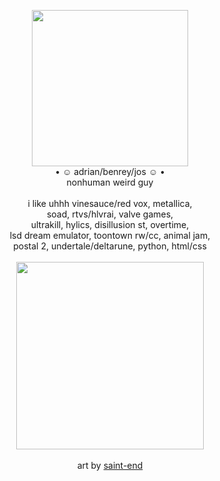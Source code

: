  <p align="center"> <img src="https://i.ibb.co/GW1nCMJ/blur-edges.png" width="250px"> <br>
 • ☺ adrian/benrey/jos ☺ • <br> nonhuman weird guy  <br>
   <br>
 i like uhhh vinesauce/red vox, metallica, <br> soad, rtvs/hlvrai, valve games, <br> ultrakill, hylics, disillusion st, overtime,<br>  lsd dream emulator, toontown rw/cc, animal jam,<br> postal 2, undertale/deltarune, python, html/css<br><br> <img src="https://64.media.tumblr.com/90e99c944647668c4afd3d1797138f0d/83ad781bdc0940af-37/s1280x1920/867a3c956845377caa95bf47fdd629354e3b1c20.gifv" width="300px">
 <br> <br> art by <a href="https://saint-end.tumblr.com/post/733077991485243392/ahhh-ive-seen-your-req-post-and-wondering-if"> saint-end </a>
